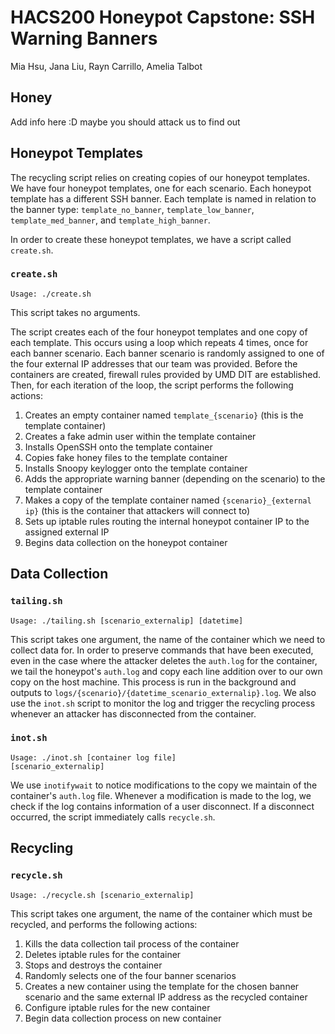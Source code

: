 # HACS200 Honeypot Capstone: SSH Warning Banners
Mia Hsu, Jana Liu, Rayn Carrillo, Amelia Talbot

## Honey
Add info here :D maybe you should attack us to find out

## Honeypot Templates
The recycling script relies on creating copies of our honeypot templates. We have four honeypot templates, one for each scenario. Each honeypot template has a different SSH banner. Each template is named in relation to the banner type: <code>template_no_banner</code>, <code>template_low_banner</code>, <code>template_med_banner</code>, and <code>template_high_banner</code>.

In order to create these honeypot templates, we have a script called <code>create.sh</code>.

### <code>create.sh</code>
<code>Usage: ./create.sh</code>

This script takes no arguments.

The script creates each of the four honeypot templates and one copy of each template. This occurs using a loop which repeats 4 times, once for each banner scenario. Each banner scenario is randomly assigned to one of the four external IP addresses that our team was provided. Before the containers are created, firewall rules provided by UMD DIT are established. Then, for each iteration of the loop, the script performs the following actions:

<ol>
  <li> Creates an empty container named <code>template_{scenario}</code> (this is the template container) </li>
  <li> Creates a fake admin user within the template container </li>
  <li> Installs OpenSSH onto the template container </li>
  <li> Copies fake honey files to the template container </li>
  <li> Installs Snoopy keylogger onto the template container </li>
  <li> Adds the appropriate warning banner (depending on the scenario) to the template container </li>
  <li> Makes a copy of the template container named <code>{scenario}_{external ip}</code> (this is the container that attackers will connect to) </li>
  <li> Sets up iptable rules routing the internal honeypot container IP to the assigned external IP </li>
  <li> Begins data collection on the honeypot container </li>
</ol>
  
## Data Collection

### <code>tailing.sh</code>
<code>Usage: ./tailing.sh [scenario_externalip] [datetime]</code>

This script takes one argument, the name of the container which we need to collect data for. In order to preserve commands that have been executed, even in the case where the attacker deletes the <code>auth.log</code> for the container, we tail the honeypot's <code>auth.log</code> and copy each line addition over to our own copy on the host machine. This process is run in the background and outputs to <code>logs/{scenario}/{datetime_scenario_externalip}.log</code>. We also use the <code>inot.sh</code> script to monitor the log and trigger the recycling process whenever an attacker has disconnected from the container.

### <code>inot.sh</code>
<code>Usage: ./inot.sh [container log file] [scenario_externalip]</code>

We use <code>inotifywait</code> to notice modifications to the copy we maintain of the container's <code>auth.log</code> file. Whenever a modification is made to the log, we check if the log contains information of a user disconnect. If a disconnect occurred, the script immediately calls <code>recycle.sh</code>.

## Recycling
### <code>recycle.sh</code>
<code>Usage: ./recycle.sh [scenario_externalip]</code>

This script takes one argument, the name of the container which must be recycled, and performs the following actions:

<ol>
  <li> Kills the data collection tail process of the container </li>
  <li> Deletes iptable rules for the container </li>
  <li> Stops and destroys the container </li>
  <li> Randomly selects one of the four banner scenarios </li>
  <li> Creates a new container using the template for the chosen banner scenario and the same external IP address as the recycled container </li>
  <li> Configure iptable rules for the new container </li>
  <li> Begin data collection process on new container </li>

</ol>
